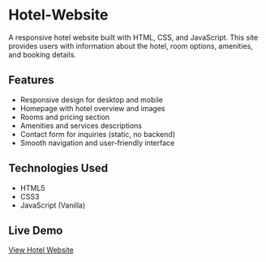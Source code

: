 # Hotel-Website


A responsive hotel website built with HTML, CSS, and JavaScript. This site provides users with information about the hotel, room options, amenities, and booking details.

## Features

- Responsive design for desktop and mobile
- Homepage with hotel overview and images
- Rooms and pricing section
- Amenities and services descriptions
- Contact form for inquiries (static, no backend)
- Smooth navigation and user-friendly interface


## Technologies Used

- HTML5  
- CSS3  
- JavaScript (Vanilla)


## Live Demo

[View Hotel Website](https://ajramirezcodes.github.io/Hotel-Website/)

